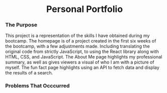 <h1 align="center">Personal Portfolio</h1>
<h3>The Purpose</h3>
<p>This project is a representation of the skills I have obtained during my bootcamp. The homepage is of a project created in the first six weeks of the bootcamp, with a few adjustments made. Including translating the original code from strictly JavaScript, to using the React library along with HTML, CSS, and JavaScript. The About Me page highlights my professional summary, as well as gives viewers a visual of who I am with a picture of myself. The fun fact page highlights using an API to fetch data and display the results of a search.</p>
<h3>Problems That Occcurred</h3>
<p></p>